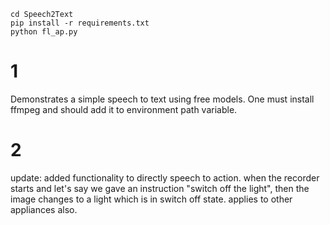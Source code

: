```
cd Speech2Text
pip install -r requirements.txt
python fl_ap.py
```

# 1
Demonstrates a simple speech to text using free models.
One must install ffmpeg and should add it to environment path variable.

# 2
update: added functionality to directly speech to action. when the recorder starts and let's say we gave an instruction "switch off the light", then the image changes to a light which is in switch off state. applies to other appliances also.
